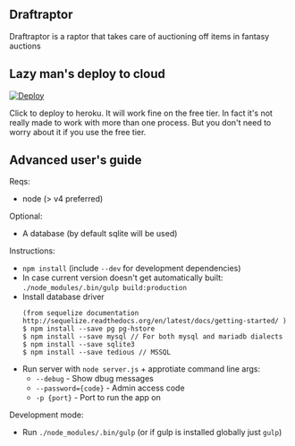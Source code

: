 ## Draftraptor

Draftraptor is a raptor that takes care of auctioning off items in fantasy auctions

## Lazy man's deploy to cloud

[![Deploy](https://www.herokucdn.com/deploy/button.svg)](https://heroku.com/deploy)

Click to deploy to heroku. It will work fine on the free tier. In fact it's not really made to work with more than one 
process. But you don't need to worry about it if you use the free tier.

## Advanced user's guide

Reqs:

* node (> v4 preferred)

Optional:

* A database (by default sqlite will be used)

Instructions:

* `npm install` (include `--dev` for development dependencies)
* In case current version doesn't get automatically built: `./node_modules/.bin/gulp build:production`
* Install database driver  
  ```
  (from sequelize documentation http://sequelize.readthedocs.org/en/latest/docs/getting-started/ )
  $ npm install --save pg pg-hstore
  $ npm install --save mysql // For both mysql and mariadb dialects
  $ npm install --save sqlite3
  $ npm install --save tedious // MSSQL
  ```
* Run server with `node server.js` + approtiate command line args:
    * `--debug` - Show dbug messages
    * `--password={code}` - Admin access code
    * `-p {port}` - Port to run the app on

Development mode:

* Run `./node_modules/.bin/gulp` (or if gulp is installed globally just `gulp`)

